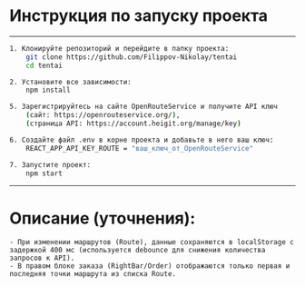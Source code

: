 # Инструкция по запуску проекта

---

```bash
1. Клонируйте репозиторий и перейдите в папку проекта:
    git clone https://github.com/Filippov-Nikolay/tentai
    cd tentai

2. Установите все зависимости:
    npm install

5. Зарегистрируйтесь на сайте OpenRouteService и получите API ключ
    (сайт: https://openrouteservice.org/),
    (страница API: https://account.heigit.org/manage/key)

6. Создайте файл .env в корне проекта и добавьте в него ваш ключ:
    REACT_APP_API_KEY_ROUTE = "ваш_ключ_от_OpenRouteService"

7. Запустите проект:
    npm start
```

--- 

# Описание (уточнения):
    - При изменении маршрутов (Route), данные сохраняются в localStorage с задержкой 400 мс (используется debounce для снижения количества запросов к API).
    - В правом блоке заказа (RightBar/Order) отображаются только первая и последняя точки маршрута из списка Route.
